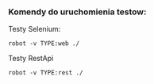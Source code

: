 ### Komendy do uruchomienia testow:

Testy Selenium:

`robot -v TYPE:web ./`

Testy RestApi

`robot -v TYPE:rest ./`
